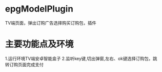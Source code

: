 # epgModelPlugin
TV端页面，弹出订购广告选择购买订购包，插件
# 主要功能点及环境
1.运行环境TV端安卓智能盒子
2.监听key键,切出弹窗,左右、ok键选择订购包，跳转订购页面完成支付

